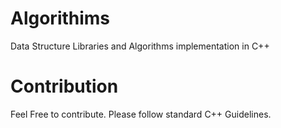 # Algorithims
Data Structure Libraries and Algorithms implementation in C++
# Contribution
Feel Free to contribute.
Please follow standard C++ Guidelines.
